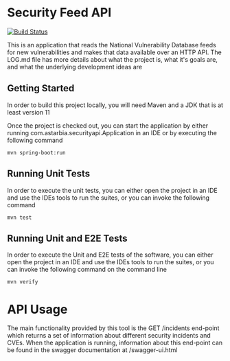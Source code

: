 # Security Feed API

[![Build Status](https://app.travis-ci.com/mikeastarb/security-feed-api.svg?branch=master)](https://app.travis-ci.com/mikeastarb/security-feed-api)

This is an application that reads the National Vulnerability Database feeds for new vulnerabilities and makes that data
available over an HTTP API. The LOG.md file has more details about what the project is, what it's goals are, and what
the underlying development ideas are

## Getting Started

In order to build this project locally, you will need Maven and a JDK that is at least version 11

Once the project is checked out, you can start the application by either running com.astarbia.securityapi.Application in
an IDE or by executing the following command

`mvn spring-boot:run`

## Running Unit Tests

In order to execute the unit tests, you can either open the project in an IDE and use the IDEs tools to run the suites,
or you can invoke the following command

`mvn test`

## Running Unit and E2E Tests

In order to execute the Unit and E2E tests of the software, you can either open the project in an IDE and use the IDEs
tools to run the suites, or you can invoke the following command on the command line

`mvn verify`

# API Usage

The main functionality provided by this tool is the GET /incidents end-point which returns a set of information about
different security incidents and CVEs. When the application is running, information about this end-point can be found
in the swagger documentation at /swagger-ui.html